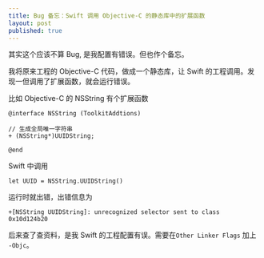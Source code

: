 ```yaml
---
title: Bug 备忘：Swift 调用 Objective-C 的静态库中的扩展函数
layout: post
published: true
---
```


其实这个应该不算 Bug, 是我配置有错误。但也作个备忘。

我将原来工程的 Objective-C 代码，做成一个静态库，让 Swift 的工程调用。发现一但调用了扩展函数，就会运行错误。

比如 Objective-C 的 NSString 有个扩展函数

	@interface NSString (ToolkitAddtions)
	
	// 生成全局唯一字符串
	+ (NSString*)UUIDString;
	
	@end
	
Swift 中调用

	let UUID = NSString.UUIDString()
	
运行时就出错，出错信息为

	+[NSString UUIDString]: unrecognized selector sent to class 0x10d124b20
	
后来查了查资料，是我 Swift 的工程配置有误。需要在`Other Linker Flags` 加上 `-Objc`。
